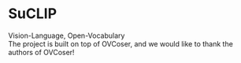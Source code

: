 # SuCLIP
Vision-Language, Open-Vocabulary <br>
The project is built on top of OVCoser, and we would like to thank the authors of OVCoser!
